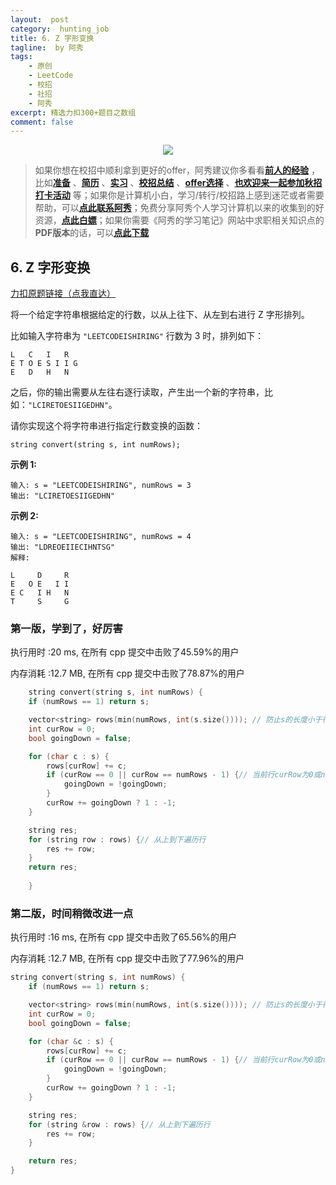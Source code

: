 ```yaml
---
layout:  post
category:  hunting_job
title: 6. Z 字形变换
tagline:  by 阿秀
tags:
    - 原创
    - LeetCode
    - 校招
    - 社招
    - 阿秀
excerpt: 精选力扣300+题目之数组
comment: false
---
```




<div align="center">
  <a href="/notes/05-xiustar/01-xiustar_reading_guide/01-introduce.html#阿秀组建了一个校招学习圈子">
      <img src="https://axiu-image-bed.oss-cn-shanghai.aliyuncs.com/img/202206190108471.png">
  </a></div>



> 如果你想在校招中顺利拿到更好的offer，阿秀建议你多看看<font style="font-weight:bold; color:#4169E1;text-decoration:underline;">[前人的经验](/notes/05-xiustar/01-xiustar_reading_guide/01-introduce.md)</font> ，比如<font style="font-weight:bold; color:#4169E1;text-decoration:underline;">[准备](/notes/05-xiustar/02-campus_prepare/02-01-校招重要时间点科普.md)</font> 、<font style="font-weight:bold; color:#4169E1;text-decoration:underline;">[简历](/notes/05-xiustar/03-resume/01-00-简历开篇词.md)</font> 、<font style="font-weight:bold; color:#4169E1;text-decoration:underline;">[实习](/notes/05-xiustar/04-school_practice/20220320-从公司角度来看，为什么要招实习生.md)</font> 、<font style="font-weight:bold; color:#4169E1;text-decoration:underline;">[校招总结](/notes/05-xiustar/05-campus_recruitment/2020-12-16-双非渣硕的秋招之路总结（已拿抖音研发岗SP）.md)</font> 、<font style="font-weight:bold; color:#4169E1;text-decoration:underline;">[offer选择](/notes/05-xiustar/06-offer/01-offer_choose.md)</font> 、<font style="font-weight:bold; color:#4169E1;text-decoration:underline;">[也欢迎来一起参加秋招打卡活动](/notes/05-xiustar/01-xiustar_reading_guide/01-introduce.html#阿秀组建了一个校招学习圈子)</font> 等；如果你是计算机小白，学习/转行/校招路上感到迷茫或者需要帮助，可以<font style="font-weight:bold; color:#4169E1;text-decoration:underline;">[点此联系阿秀](/notes/08-other/02-question.md#_4、阿秀-如何才能联系到你)</font>；免费分享阿秀个人学习计算机以来的收集到的好资源，<font style="font-weight:bold; color:#4169E1;text-decoration:underline;">[点此白嫖](/notes/07-resources/01-free/01-introduce.md)</font>；如果你需要《阿秀的学习笔记》网站中求职相关知识点的**PDF版本**的话，可以<font style="font-weight:bold; color:#4169E1;text-decoration:underline;">[点此下载](/notes/08-other/02-question.md#_5、如何下载阿秀的学习笔记内容pdf版本)</font> 



## 6. Z 字形变换

[力扣原题链接（点我直达）](https://leetcode-cn.com/problems/zigzag-conversion/)

将一个给定字符串根据给定的行数，以从上往下、从左到右进行 Z 字形排列。

比如输入字符串为 `"LEETCODEISHIRING"` 行数为 3 时，排列如下：

```
L   C   I   R
E T O E S I I G
E   D   H   N
```

之后，你的输出需要从左往右逐行读取，产生出一个新的字符串，比如：`"LCIRETOESIIGEDHN"`。

请你实现这个将字符串进行指定行数变换的函数：

```
string convert(string s, int numRows);
```

**示例 1:**

```
输入: s = "LEETCODEISHIRING", numRows = 3
输出: "LCIRETOESIIGEDHN"
```

**示例 2:**

```
输入: s = "LEETCODEISHIRING", numRows = 4
输出: "LDREOEIIECIHNTSG"
解释:

L     D     R
E   O E   I I
E C   I H   N
T     S     G
```

### 第一版，学到了，好厉害

执行用时 :20 ms, 在所有 cpp 提交中击败了45.59%的用户

内存消耗 :12.7 MB, 在所有 cpp 提交中击败了78.87%的用户

```c++
    string convert(string s, int numRows) {
	if (numRows == 1) return s;

	vector<string> rows(min(numRows, int(s.size()))); // 防止s的长度小于行数
	int curRow = 0;
	bool goingDown = false;

	for (char c : s) {
		rows[curRow] += c;
		if (curRow == 0 || curRow == numRows - 1) {// 当前行curRow为0或numRows -1时，箭头发生反向转折
			goingDown = !goingDown;
		}
		curRow += goingDown ? 1 : -1;
	}

	string res;
	for (string row : rows) {// 从上到下遍历行
		res += row;
	}
	return res;
        
    }
```





### 第二版，时间稍微改进一点

执行用时 :16 ms, 在所有 cpp 提交中击败了65.56%的用户

内存消耗 :12.7 MB, 在所有 cpp 提交中击败了77.96%的用户



```c++
string convert(string s, int numRows) {
	if (numRows == 1) return s;

	vector<string> rows(min(numRows, int(s.size()))); // 防止s的长度小于行数
	int curRow = 0;
	bool goingDown = false;

	for (char &c : s) {
		rows[curRow] += c;
		if (curRow == 0 || curRow == numRows - 1) {// 当前行curRow为0或numRows -1时，箭头发生反向转折
			goingDown = !goingDown;
		}
		curRow += goingDown ? 1 : -1;
	}

	string res;
	for (string &row : rows) {// 从上到下遍历行
		res += row;
	}

	return res;
}
```

<p id="字符串转换整数"></p>


### 
